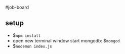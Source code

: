 #job-board

## setup
- $`npm install`
- open new terminal window start mongodb: $`mongod`
- $`nodemon index.js`